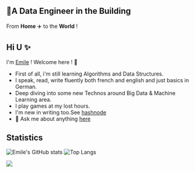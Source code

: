 ## :rocket:A Data Engineer in the Building
From **Home** :airplane: to the **World** !

## Hi U :sparkles:

I'm [Emile](https://ekane3.github.io) ! Welcome here ! :sparkling_heart: 

* First of all, i'm still learning Algorithms and Data Structures.
* I speak, read, write fluently both french and english and just basics in German.
* Deep diving into some new Technos around Big Data & Machine Learning area.
* I play games at my lost hours.
* I'm new in writing too.See [hashnode](https://ekane3.hashnode.dev/)
* 💬 Ask me about anything [here](https://github.com/ekane3/ekane3.github.io/issues)

## Statistics
![Emile's GitHub stats](https://github-readme-stats.vercel.app/api?username=ekane3)
![Top Langs](https://github-readme-stats.vercel.app/api/top-langs/?username=ekane3&layout=compact)
 
<a href="https://github.com/ekane3/ekane3.github.io">
  <img align="center" src="https://github-readme-stats.vercel.app/api/pin/?username=ekane3&repo=ekane3.github.io" />
</a>
